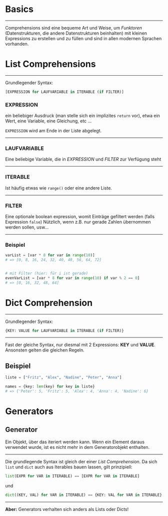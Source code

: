 # Basics

---

Comprehensions sind eine bequeme Art und Weise, um
_Funktoren_ (Datenstrukturen, die andere Datenstrukturen beinhalten) mit
kleinen Expressions zu erstellen und zu füllen und sind in allen
modernen Sprachen vorhanden.


# List Comprehensions

---


Grundlegender Syntax:

```python
[EXPRESSION for LAUFVARIABLE in ITERABLE (if FILTER)]
```


### EXPRESSION

ein beliebiger Ausdruck (man stelle sich ein implizites
`return` vor), etwa ein Wert, eine Variable, eine Gleichung, etc ...  

`EXPRESSION` wird am Ende in der Liste abgelegt.

---

### LAUFVARIABLE

Eine beliebige Variable, die in *EXPRESSION* und *FILTER* zur
Verfügung steht

---

### ITERABLE

Ist häufig etwas wie `range()` oder eine andere Liste.

---

### FILTER

Eine optionale boolean expression, womit Einträge gefiltert werden
(falls Expression `false`) Nützlich, wenn z.B. nur gerade Zahlen übernommen werden
sollen, usw...

---

### Beispiel

```python
varList = [var * 8 for var in range(10)]
# => [0, 8, 16, 24, 32, 40, 48, 56, 64, 72]


# mit Filter (hier: für i ist gerade)
evenVarList = [var * 8 for var in range(10) if var % 2 == 0]
# => [0, 16, 32, 48, 64]
```


# Dict Comprehension

---

Grundlegender Syntax:

```python
{KEY: VALUE for LAUFVARIABLE in ITERABLE (if FILTER)}
```

---

Fast der gleiche Syntax, nur diesmal mit 2 Expressions: __KEY__ und
__VALUE__. Ansonsten gelten die gleichen Regeln.


## Beispiel

```python
liste = ["Fritz", "Alex", "Nadine", "Peter", "Anna"]

names = {key: len(key) for key in liste}
# => {'Peter': 5, 'Fritz': 5, 'Alex': 4, 'Anna': 4, 'Nadine': 6}
```


# Generators

## Generator

Ein Objekt, über das iteriert werden kann. Wenn ein Element daraus
verwendet wurde, ist es nicht mehr in dem Generatorobjekt
enthalten.

---

Die grundlegende Syntax ist gleich der einer *List Comprehension*. Da
sich `list` und `dict` auch aus Iterables bauen lassen, gilt prinzipiell:

```python
list(EXPR for VAR in ITERABLE) == [EXPR for VAR in ITERABLE]
```
und
```python
dict((KEY, VAL) for VAR in ITERABLE) == {KEY: VAL for VAR in ITERABLE}
```

---

**Aber:** Generators verhalten sich anders als Lists oder Dicts!
